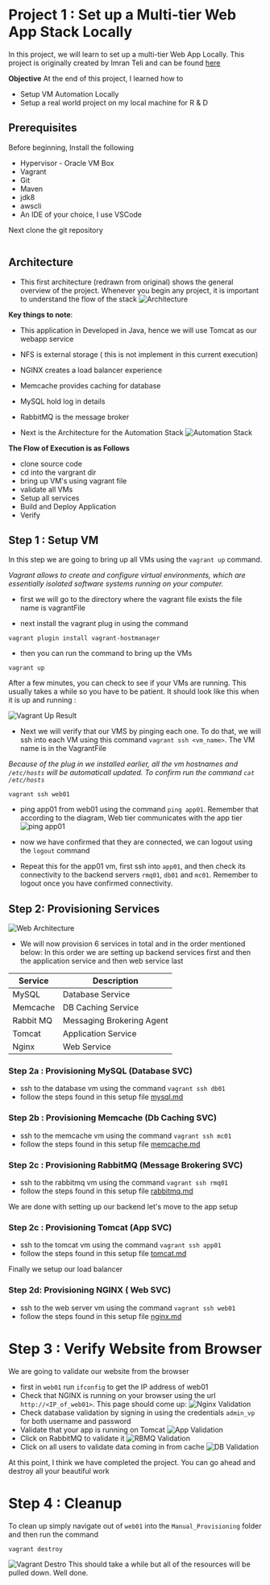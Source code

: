 
# Project 1 : Set up a Multi-tier Web App Stack Locally

In this project, we will learn to set up a multi-tier Web App Locally.  This project is originally created by Imran Teli and can be found [here](https://www.udemy.com/course/devopsprojects/?src=sac&kw=devops+projects)

**Objective**
At the end of this project, I learned how to 
- Setup VM Automation Locally
- Setup a real world project on my local machine for R & D

## Prerequisites
Before beginning, Install the following

* Hypervisor - Oracle VM Box
* Vagrant
* Git
* Maven
* jdk8
* awscli
* An IDE of your choice, I use VSCode

Next clone the git repository

```https://github.com/nneyen/vprofile-project.git
```

## Architecture
- This first architecture (redrawn from original) shows the general overview of the project. Whenever you begin any project, it is important to understand the flow of the stack
![Architecture](images/p1-architecture.png)

**Key things to note**: 
- This application in Developed in Java, hence we will use Tomcat as our webapp service
- NFS is external storage ( this is not implement in this current execution)
- NGINX creates a load balancer experience 
- Memcache provides caching for database
- MySQL hold log in details
- RabbitMQ is the message broker

- Next is the Architecture for the Automation Stack
![Automation Stack](images/automation-stack.png)

**The Flow of Execution is as Follows**
 - clone source code 
 - cd into the vargrant dir
 - bring up VM's using vagrant file
 - validate all VMs
 - Setup all services
 - Build and Deploy Application
 - Verify



## Step 1 : Setup VM

In this step we are going to bring up all VMs using the ` vagrant up ` command. 

*Vagrant allows to create and configure virtual environments, which are essentially isolated software systems running on your computer.* 

- first we will go to the directory where the vagrant file exists the file name is vagrantFile

- next install the vagrant plug in using the command 
```
vagrant plugin install vagrant-hostmanager
```
- then you can run the command to bring up the VMs
```
vagrant up
```
After a few minutes, you can check to see if your VMs are running. This usually takes a while so you have to be patient. It should look like this when it is up and running : 

![Vagrant Up Result](images/vm-running.png)


* Next we will verify that our VMS by pinging each one. To do that, we will ssh into each VM using this command `vagrant ssh <vm_name>`. The VM name is in the VagrantFile

*Because of the plug in we installed earlier, all the vm hostnames and `/etc/hosts` will be automaticall updated. To confirm run the command `cat /etc/hosts`*

```
vagrant ssh web01
```
* ping app01 from web01 using the command `ping app01`. Remember that according to the diagram, Web tier communicates with the app tier
![ping app01](images/ping_app01.png)

* now we have confirmed that they are connected, we can logout using the `logout` command

* Repeat this for the app01 vm, first ssh into `app01`, and then check its connectivity to the backend servers `rmq01`, `db01` and `mc01`. Remember to logout once you have confirmed connectivity. 

## Step 2: Provisioning Services
![Web Architecture](images/vprofile-web-architecture.png)

* We will now provision 6 services in total and in the order mentioned below: In this order we are setting up backend services first and then the application service and then web service last

|Service|Description|
|-------|-----------|
|MySQL | Database Service|
|Memcache| DB Caching Service|
|Rabbit MQ| Messaging Brokering Agent|
|Tomcat| Application Service|
|Nginx| Web Service |

### Step 2a : Provisioning MySQL (Database SVC)
- ssh to the database vm using the command `vagrant ssh db01`
- follow the steps found in this setup file [mysql.md](setup/mysql.md)
### Step 2b : Provisioning Memcache (Db Caching SVC)
- ssh to the memcache vm using the command `vagrant ssh mc01`
- follow the steps found in this setup file [memcache.md](setup/memcache.md)

### Step 2c : Provisioning RabbitMQ (Message Brokering SVC)
- ssh to the rabbitmq vm using the command `vagrant ssh rmq01`
- follow the steps found in this setup file [rabbitmq.md](setup/rabbitmq.md)

We are done with setting up our backend let's move to the app setup
### Step 2c : Provisioning Tomcat (App SVC)
- ssh to the tomcat vm using the command `vagrant ssh app01`
- follow the steps found in this setup file [tomcat.md](setup/tomcat.md)

Finally we setup our load balancer
### Step 2d: Provisioning NGINX ( Web SVC)
- ssh to the web server vm using the command `vagrant ssh web01`
- follow the steps found in this setup file [nginx.md](setup/nginx.md)

# Step 3 : Verify Website from Browser
We are going to validate our website from the browser
- first in `web01` run `ifconfig` to get the IP address of web01
- Check that NGINX is running on your browser using the url `http://<IP_of_web01>`. This page should come up:
![Nginx Validation](images/nginx_validation.png)
- Check database validation by signing in using the credentials `admin_vp` for both username and password
- Validate that your app is running on Tomcat
![App Validation](images/db_validation.png)
- Click on RabbitMQ to validate it
![RBMQ Validation](images/rbmq_validation.png)
- Click on all users to validate data coming in from cache
![DB Validation](images/validate-cache.png)

At this point, I think we have completed the project. You can go ahead and destroy all your beautiful work

# Step 4 : Cleanup
To clean up simply navigate out of `web01` into the `Manual_Provisioning` folder and then run the command
```
vagrant destroy
```
![Vagrant Destro](images/vagrant_destroy.png)
This should take a while but all of the resources will be pulled down. Well done. 








